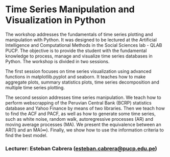 # Time Series Manipulation and Visualization in Python
The workshop addresses the fundamentals of time series plotting and manipulation with Python. It was designed to be lectured at the Artificial Intelligence and Computational Methods in the Social Sciences lab - QLAB PUCP. The objective is to provide the student with the fundamental knowledge to process, manage and visualize time series databases in Python. The workshop is divided in two sessions. 

The first session focuses on time series visualization using advanced functions in matplotlib.pyplot and seaborn. It teaches how to make aggregate plots, summary statistics plots, time series decomposition and multiple time series plotting.

The second session addresses time series manipulation. We teach how to perform webscrapping of the Peruvian Central Bank (BCRP) statistics database and Yahoo Finance by means of two libraries. Then we teach how to find the ACF and PACF, as well as how to generate some time series, such as white noise, random walk, autoregressive processes (AR) and moving average processes (MA). We present the equivalence between an AR(1) and an MA(∞). Finally, we show how to use the information criteria to find the best model. 

### Lecturer: Esteban Cabrera (esteban.cabrera@pucp.edu.pe)

